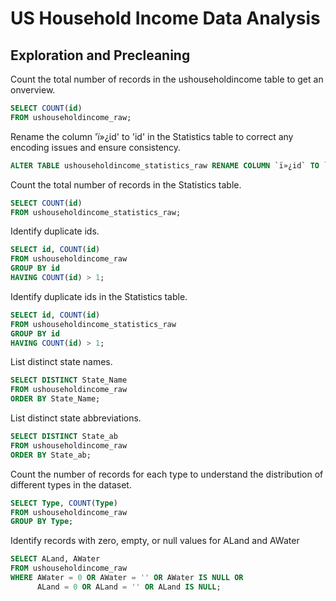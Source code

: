 # US Household Income Data Analysis

## Exploration and Precleaning 

Count the total number of records in the ushouseholdincome table to get an onverview.
```sql
SELECT COUNT(id)
FROM ushouseholdincome_raw;
```

Rename the column 'ï»¿id' to 'id' in the Statistics table to correct any encoding issues and ensure consistency.
```sql
ALTER TABLE ushouseholdincome_statistics_raw RENAME COLUMN `ï»¿id` TO `id`;
```

Count the total number of records in the Statistics table.
```sql
SELECT COUNT(id)
FROM ushouseholdincome_statistics_raw;
```

Identify duplicate ids.
```sql
SELECT id, COUNT(id)
FROM ushouseholdincome_raw
GROUP BY id
HAVING COUNT(id) > 1;
```

 Identify duplicate ids in the Statistics table.
```sql
SELECT id, COUNT(id)
FROM ushouseholdincome_statistics_raw
GROUP BY id
HAVING COUNT(id) > 1;
```

List distinct state names.
```sql
SELECT DISTINCT State_Name
FROM ushouseholdincome_raw
ORDER BY State_Name;
```

List distinct state abbreviations.
```sql
SELECT DISTINCT State_ab
FROM ushouseholdincome_raw
ORDER BY State_ab;
```

Count the number of records for each type to understand the distribution of different types in the dataset.
```sql
SELECT Type, COUNT(Type)
FROM ushouseholdincome_raw
GROUP BY Type;
```

Identify records with zero, empty, or null values for ALand and AWater
```sql
SELECT ALand, AWater
FROM ushouseholdincome_raw
WHERE AWater = 0 OR AWater = '' OR AWater IS NULL OR
      ALand = 0 OR ALand = '' OR ALand IS NULL;
```
